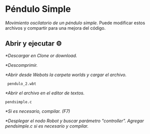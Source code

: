 # Péndulo Simple
_Movimiento oscilatorio de un péndulo simple._
Puede modificar estos archivos y compartir para una mejora del código.

## Abrir y ejecutar ⚙️
_*Descargar en Clone or download._

_*Descomprimir._

_*Abrir desde Webots la carpeta worlds y cargar el archivo._
```
 pendulo_2.wbt
```

_*Abrir el archivo en el editor de textos._
```
pendsimple.c
```

_*Si es necesario, compilar. (F7)_

_*Desplegar el nodo Robot y buscar parámetro "controller". Agregar pendsimple.c si es necesario y compilar._
